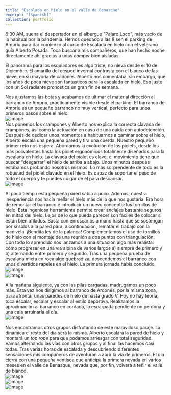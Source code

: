 ```yaml
---
title: "Escalada en hielo en el valle de Benasque"
excerpt: "[Spanish]"
collection: portfolio
---
```


6:30 AM, suena el despertador en  el albergue "Pajaro Loco", más vacío de lo habitual por la pandemia. Hemos quedado a las 8 sen el parking de Ampriu para dar 
comienzo al curso de Escalada en hielo con el veterano guía Alberto Posada.  Toca buscar a mis compañeros, que han hecho noche directamente ahí gracias a unas *camper* bien aisladas.

El panorama para los esquiadores es algo triste, no nieva desde el 10 de Diciembre. El amarillo del cesped invernal contrasta con el blanco de las nieve, en su mayoría de cañones. 
Alberto nos comentaba, sin embargo, que los años de poca nieve son fantasticos para la escalada en hielo. Eso justo con un Sol radiante pronostica un gran fin de semana.

Nos ajustamos las botas y acabamos de ultimar el material dirección al barranco de Ampriu, practicamente visible desde el parking. 
El barranco de Ampriu es un pequeño barranco no muy vertical, perfecto para unos primeros pasos sobre el hielo.  
![image](https://user-images.githubusercontent.com/32466310/154306422-c25e552b-dd5f-4bce-80a4-127c53738aab.png)  
Nos ponemos los crampones y Alberto nos explica la correcta clavada de crampones, así como la actuación en caso de una caída con autodetención. Después de dedicar unos momentos a habituarnos a caminar sobre el hielo, Alberto escala una pequeña pared y tira una cuerda. Nuestro pequeño primer reto nos espera. Abordamos la evolución de los piolets, desde los más polivalentes hasta los piolet ergonómicos totalmente diseñados para la escalada en hielo. La clavada del piolet es clave, el movimiento tiene que buscar "desgarrar" el hielo de arriba a abajo. Unos minutos después estábamos probando nosotros mismos. Lo más sorprendente de todo es la robusted del piolet clavado en el hielo. Es capaz de soportar el peso de todo el cuerpo y te puedes colgar de él para descansar.  
![image](https://user-images.githubusercontent.com/32466310/154318830-43611159-5152-4a7b-879b-33e07efc98ad.png)


Al poco tiempo esta pequeña pared sabía a poco. Además, nuestra inexperiencia nos hacía mellar el hielo más de lo que nos gustaría. Era hora de remontar el barranco e introducir un nuevo concepto: los tornillos de hielo. Esta ingeniosa herramienta permite crear anclajes bastante seguros en mitad del hielo. Lejos de lo que pueda parecer son fáciles de colocar si están bien afilados. Basta con enroscarlos a mano hasta que se sostengan por sí solos a la pared para, a continuación, rematar el trabajo con la manivela. ¡Bendita ley de la palanca! Complementamos el uso de tornillos de hielo con el montaje de una reunión a dos puntos con triangulación.  
Con todo lo aprendido nos lanzamos a una situación algo más realista: cómo progresar en una vía alpina de varios largos a) siempre de primero y b) alternando entre primero y segundo. Trás una pequeña prueba de escalada mixta en roca algo quebradiza, descendemos el barranco con unos divertidos rapeles en el hielo. La primera jornada había concluido.  
![image](https://user-images.githubusercontent.com/32466310/154314904-4ac40b13-abc3-4e1d-92ff-798927408873.png)  
![image](https://user-images.githubusercontent.com/32466310/154317497-da1118d8-c4d9-41de-beb4-100bf5499012.png)  


A la mañana siguiente, ya con las pilas cargadas, madrugamos un poco más. Esta vez nos dirigimos al barranco de Ardonés, por la misma zona, para afrontar unas paredes de hielo de hasta grado V. Hoy no hay teoría, toca escalar, escalar y escalar al estilo deportiva. Realizamos la aproximación al barranco en cordada, la escarpada pendiente no perdona y una caía arruinaría el día.  
![image](https://user-images.githubusercontent.com/32466310/154319215-1933837c-12f5-4b96-a185-02a482f1cbbf.png)  

Nos encontramos otros grupos disfrutando de este maravilloso paraje. La dinámica el resto del día será la misma. Alberto escalará la pared de hielo y montará un *top rope* para que podamos arriesgar con total seguridad. Vamos alternando las vías con otros grupos y al final las hacemos casi todas. Tras varias horas de escalada y descubriendo diferentes sensaciones mis compañeros de aventuran a abrir la vía de primeros. El día cierra con una pequeña ventisca que anticipa la primera nevada en varios meses en el valle de Benasque, nevada que, por fin, volverá a teñir el valle de blanco.  
![image](https://user-images.githubusercontent.com/32466310/154319894-5454a3b2-c7d5-4eba-b38d-9862f880bc4d.png)  
![image](https://user-images.githubusercontent.com/32466310/154321147-f58df1e3-be77-4388-9db6-d5fdc2cfde57.png)  
![image](https://user-images.githubusercontent.com/32466310/154321236-adfd54c9-41d2-4086-a44d-d433dbc2363b.png)  


